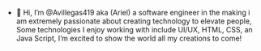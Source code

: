 - 👋 Hi, I’m @Avillegas419 aka (Ariel) a software engineer in the making i am extremely passionate about creating technology to elevate people, Some technologies I enjoy working with include  UI/UX, HTML, CSS, an Java Script, I’m excited to show the world all my creations to come!

<!---
Avillegas419/Avillegas419 is a ✨ special ✨ repository because its `README.md` (this file) appears on your GitHub profile.
You can click the Preview link to take a look at your changes.
--->
